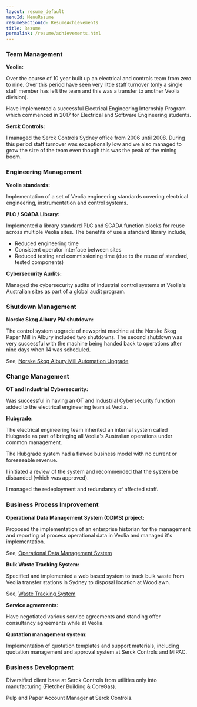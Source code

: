 ```yaml
---
layout: resume_default
menuId: MenuResume
resumeSectionId: ResumeAchievements
title: Resume
permalink: /resume/achievements.html
---
```

<div class="container">
<div class="row">

<div class="col-md-6">            
<div markdown="1">

### Team Management
**Veolia:**

Over the course of 10 year built up an electrical and controls team from zero to
nine. Over this period have seen very little staff turnover (only a single staff
member has left the team and this was a transfer to another Veolia division).

Have implemented a successful Electrical Engineering Internship Program which
commenced in 2017 for Electrical and Software Engineering students.

**Serck Controls:**

I managed the Serck Controls Sydney office from 2006 until 2008. During this
period staff turnover was exceptionally low and we also managed to grow the
size of the team even though this was the peak of the mining boom.

### Engineering Management

**Veolia standards:**

Implementation of a set of Veolia engineering standards covering electrical
engineering, instrumentation and control systems.

**PLC / SCADA Library:**

Implemented a library standard PLC and SCADA function blocks for reuse across
multiple Veolia sites. The benefits of use a standard library include,
- Reduced engineering time
- Consistent operator interface between sites
- Reduced testing and commissioning time (due to the reuse of standard, tested components)

**Cybersecurity Audits:**

Managed the cybersecurity audits of industrial control systems at Veolia's Australian
sites as part of a global audit program.

### Shutdown Management
**Norske Skog Albury PM shutdown:**

The control system upgrade of newsprint machine at the Norske Skog Paper Mill
in Albury included two shutdowns. The second shutdown was very successful with
the machine being handed back to operations after nine days when 14 was scheduled.

See, [Norske Skog Albury Mill Automation Upgrade](/projects/Norske%20Skog%20Albury%20Mill%20Automation%20Upgrade)

</div>
</div>
<div class="col-md-6">            
<div markdown="1">

### Change Management
**OT and Industrial Cybersecurity:**

Was successful in having an OT and Industrial Cybersecurity function added to
the electrical engineering team at Veolia.

**Hubgrade:**

The electrical engineering team inherited an internal system called Hubgrade as
part of bringing all Veolia's Australian operations under common management.

The Hubgrade system had a flawed business model with no current or foreseeable
revenue.

I initiated a review of the system and recommended that the system be disbanded
(which was approved).

I managed the redeployment and redundancy of affected staff.

### Business Process Improvement
**Operational Data Management System (ODMS) project:**

Proposed the implementation of an enterprise historian for the management
and reporting of process operational data in Veolia and managed it's
implementation.

See, [Operational Data Management System](/projects/Operational%20Data%20Management%20System)

**Bulk Waste Tracking System:**

Specified and implemented a web based system to track bulk waste from Veolia
transfer stations in Sydney to disposal location at Woodlawn.

See, [Waste Tracking System](/projects/Waste%20Tracking%20System)

**Service agreements:**

Have negotiated various service agreements and standing offer consultancy
agreements while at Veolia.

**Quotation management system:**

Implementation of quotation templates and support materials, including
quotation management and approval system at Serck Controls and MIPAC.

### Business Development
Diversified client base at Serck Controls from utilities only into manufacturing (Fletcher Building & CoreGas).

Pulp and Paper Account Manager at Serck Controls.

</div>
</div>
